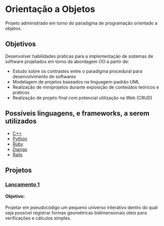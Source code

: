 # Orientação a Objetos
Projeto administrado em torno do paradigma de programação orientado a objetos.

## Objetivos
Desenvolver habilidades praticas para a implementação de sistemas de software projetados em torno da abordagem OO a partir de:
* Estudo sobre os contrastes entre o paradigma procedural para desenvolvimento de softwares
* Modelagem de projetos baseados na linguagem-padrão UML
* Realização de miniprojetos durante exposição de conteúdos teóricos e práticos
* Realização de projeto final com potencial utilização na Web (CRUD)

## Possíveis linguagens, e frameworks, a serem utilizados
* [C++](https://isocpp.org/)
* [Python](https://www.python.org/)
* [Ruby](https://www.ruby-lang.org/en/)
* [Django](https://www.djangoproject.com/)
* [Rails](https://rubyonrails.org/)

## Projetos

### [Lançamento 1](./Exercícios)
#### Objetivo:
Projetar em pseudocódigo um pequeno universo interativo dentro do qual seja possível registrar formas geométricas bidimensionais
úteis para verificações e cálculos simples.

